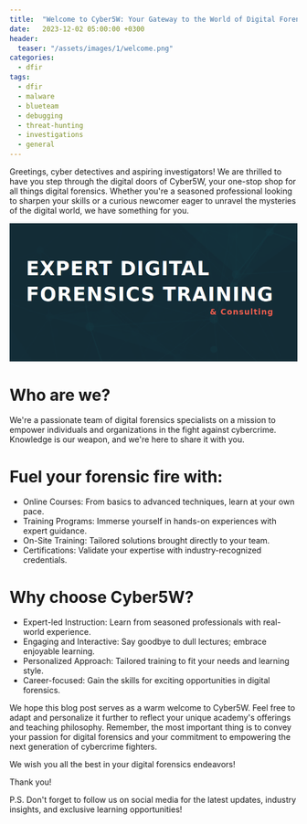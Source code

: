 ```yaml
---
title:  "Welcome to Cyber5W: Your Gateway to the World of Digital Forensics!"
date:   2023-12-02 05:00:00 +0300
header:
  teaser: "/assets/images/1/welcome.png"
categories: 
  - dfir
tags:
  - dfir
  - malware
  - blueteam
  - debugging
  - threat-hunting
  - investigations
  - general
---
```

Greetings, cyber detectives and aspiring investigators! We are thrilled to have you step through the digital doors of Cyber5W, your one-stop shop for all things digital forensics. Whether you're a seasoned professional looking to sharpen your skills or a curious newcomer eager to unravel the mysteries of the digital world, we have something for you.

![welcome](/assets/images/1/welcome.png)

# Who are we?
We're a passionate team of digital forensics specialists on a mission to empower individuals and organizations in the fight against cybercrime. Knowledge is our weapon, and we're here to share it with you.

# Fuel your forensic fire with:
- Online Courses: From basics to advanced techniques, learn at your own pace.
- Training Programs: Immerse yourself in hands-on experiences with expert guidance.
- On-Site Training: Tailored solutions brought directly to your team.
- Certifications: Validate your expertise with industry-recognized credentials.

# Why choose Cyber5W?
- Expert-led Instruction: Learn from seasoned professionals with real-world experience.
- Engaging and Interactive: Say goodbye to dull lectures; embrace enjoyable learning.
- Personalized Approach: Tailored training to fit your needs and learning style.
- Career-focused: Gain the skills for exciting opportunities in digital forensics.

We hope this blog post serves as a warm welcome to Cyber5W. Feel free to adapt and personalize it further to reflect your unique academy's offerings and teaching philosophy. Remember, the most important thing is to convey your passion for digital forensics and your commitment to empowering the next generation of cybercrime fighters.

We wish you all the best in your digital forensics endeavors!

Thank you!

P.S. Don't forget to follow us on social media for the latest updates, industry insights, and exclusive learning opportunities!
